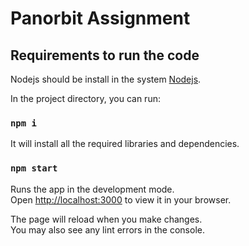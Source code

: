 # Panorbit Assignment

## Requirements to run the code

Nodejs should be install in the system [Nodejs](https://nodejs.org/en).

In the project directory, you can run:

### `npm i`

It will install all the required libraries and dependencies.

### `npm start`

Runs the app in the development mode.\
Open [http://localhost:3000](http://localhost:3000) to view it in your browser.

The page will reload when you make changes.\
You may also see any lint errors in the console.

